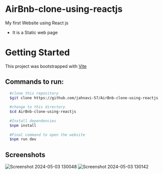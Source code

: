# AirBnb-clone-using-reactjs
My first Website using React js
- It is a Static web page

# Getting Started
This project was bootstrapped with [Vite](url)<br>
## Commands to run:

```bash
  #clone this repository
  $git clone https://github.com/jahnavi-57/AirBnb-clone-using-reactjs
  
  #change to this directory
  $cd AirBnb-clone-using-reactjs
  
  #Install dependencies
  $npm install
  
  #Final command to open the website
  $npm run dev
```
## Screenshots
![Screenshot 2024-05-03 130048](https://github.com/Jahnavi-57/AirBnb-clone-using-reactjs/assets/130915370/870edd6e-77d8-42aa-bacb-76dcfcfd44d3)
![Screenshot 2024-05-03 130142](https://github.com/Jahnavi-57/AirBnb-clone-using-reactjs/assets/130915370/f7227e61-4b25-4fd0-8c72-822e50831a24)







